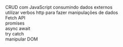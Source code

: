 CRUD com JavaScript consumindo dados externos<br>
utilizar verbos http para fazer manipulações de dados<br>
Fetch API<br>
promises<br>
async await<br>
try catch<br>
manipular DOM
